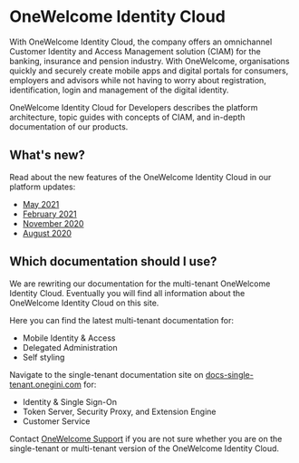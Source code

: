 # OneWelcome Identity Cloud

With OneWelcome Identity Cloud,
the company offers an omnichannel Customer Identity and Access Management solution (CIAM) for the banking, insurance and pension industry. With OneWelcome,
organisations quickly and securely create mobile apps and digital portals for consumers, employers and advisors while not having to worry about registration,
identification, login and management of the digital identity.

OneWelcome Identity Cloud for Developers describes the platform architecture, topic guides with concepts of CIAM, and in-depth documentation of our products.

## What's new?

Read about the new features of the OneWelcome Identity Cloud in our platform updates:

* [May 2021](https://blog.onegini.com/onegini-identity-cloud-platform-update-may-2021-0)
* [February 2021](https://blog.onegini.com/onegini-identity-cloud-platform-update-february-2021)
* [November 2020](https://blog.onegini.com/onegini-identity-cloud-platform-update-november-2020)
* [August 2020](https://blog.onegini.com/onegini-identity-cloud-platform-update-august-2020)

## Which documentation should I use?

We are rewriting our documentation for the multi-tenant OneWelcome Identity Cloud. Eventually you will find all information about the OneWelcome Identity Cloud on 
this site.

Here you can find the latest multi-tenant documentation for:

* Mobile Identity & Access
* Delegated Administration
* Self styling

Navigate to the single-tenant documentation site on [docs-single-tenant.onegini.com](https://docs-single-tenant.onegini.com/) for:

* Identity & Single Sign-On
* Token Server, Security Proxy, and Extension Engine
* Customer Service

Contact [OneWelcome Support](https://support.onewelcome.com/) if you are not sure whether you are on the single-tenant or multi-tenant version of the OneWelcome Identity
Cloud.
